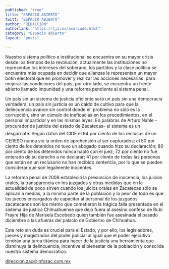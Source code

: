 ```yaml
---
published: "true"
title: "ESPACIO ABIERTO"
twitt: "ESPACIO ABIERTO"
author: "REDACCION"
authorlink: "https://ljz.mx/acercade.html"
category: "Espacio abierto"
layout: "posts"

---
```



  Nuestro sistema político e institucional se encuentra en su mayor crisis desde los tiempos de la revolución, actualmente las instituciones no representan los intereses del soberano, los partidos y la clase política se encuentra más ocupada en decidir que alianzas le representan un mayor botín electoral que en promover y realizar las acciones necesarias  para mejorar las condiciones del país, por otro lado, se encuentra un frente abierto llamado impunidad y una reforma pendiente al sistema penal.



  Un país sin un sistema de justicia eficiente será un país sin una democracia verdadera, un país sin justicia es un caldo de cultivo para que la delincuencia avance sin control donde el  problema no sólo es la corrupción, sino un cúmulo de ineficacias en los procedimientos, en el personal impartidor y en las mismas leyes. En palabras de Arturo Nahle - procurador de justicia del estado de Zacatecas- el sistema es un desgarriate. Según datos del CIDE el 94 por ciento de los reclusos de un CERESO nunca vio la orden de aprehensión al ser capturados; el 50 por ciento de los detenidos no tuvo un abogado cuando hizo su declaración; 80 por ciento de los detenidos núnca habló con el juez; 72 por ciento no fue enterado de su derecho a no declarar; 41 por ciento de todas las personas que están en un reclusorio no han recibido sentencia, por lo que se pueden considerar que son legalmente inocentes.



  La reforma penal de 2008 estableció la presunción de inocencia, los juicios orales, la transparencia en los juzgados y otras medidas que en la actualidad de poco sirven cuando los juicios orales en Zacatecas sólo se aplican a medias, a la mínima parte de la población y lo peor de todo es que los jueces encargados de capacitar al personal de los juzgados zacatecanos son los mismo que cometieron la trágica falla presentada en el sistema de justica Chihuahuense que dejó fuera al asesino confeso de Rubi Frayre Hija de Marisela Escobedo quien también fue asesinada el pasado diciembre a las afueras del palacio de Gobierno de Chihuahua.



  Este reto sin duda es crucial para el Estado, y por ello, los legisladores, jueces y magistrados del poder judicial al igual que el poder ejecutivo tendrán una tarea titánica para hacer de la justicia una herramienta que disminuya la delincuencia, incentive el bienestar de la población y consolide nuestro sistema democrático.



  direccion.zac@infozac.com.mx

